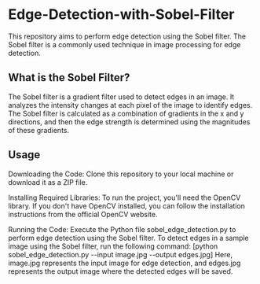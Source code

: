 # Edge-Detection-with-Sobel-Filter
This repository aims to perform edge detection using the Sobel filter. 
The Sobel filter is a commonly used technique in image processing for edge detection.

## What is the Sobel Filter?
The Sobel filter is a gradient filter used to detect edges in an image. It analyzes the intensity changes at each pixel of the image to identify edges. The Sobel filter is calculated as a combination of gradients in the x and y directions, and then the edge strength is determined using the magnitudes of these gradients.

## Usage
Downloading the Code: Clone this repository to your local machine or download it as a ZIP file.

Installing Required Libraries: To run the project, you'll need the OpenCV library. If you don't have OpenCV installed, you can follow the installation instructions from the official OpenCV website.

Running the Code: Execute the Python file sobel_edge_detection.py to perform edge detection using the Sobel filter. To detect edges in a sample image using the Sobel filter, run the following command:
[python sobel_edge_detection.py --input image.jpg --output edges.jpg]
Here, image.jpg represents the input image for edge detection, and edges.jpg represents the output image where the detected edges will be saved.
